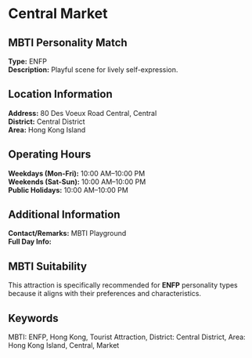 # Central Market

## MBTI Personality Match
**Type:** ENFP  
**Description:** Playful scene for lively self-expression.

## Location Information
**Address:** 80 Des Voeux Road Central, Central  
**District:** Central District  
**Area:** Hong Kong Island

## Operating Hours
**Weekdays (Mon-Fri):** 10:00 AM–10:00 PM  
**Weekends (Sat-Sun):** 10:00 AM–10:00 PM  
**Public Holidays:** 10:00 AM–10:00 PM

## Additional Information
**Contact/Remarks:** MBTI Playground  
**Full Day Info:** 

## MBTI Suitability
This attraction is specifically recommended for **ENFP** personality types because it aligns with their preferences and characteristics.

## Keywords
MBTI: ENFP, Hong Kong, Tourist Attraction, District: Central District, Area: Hong Kong Island, Central, Market

